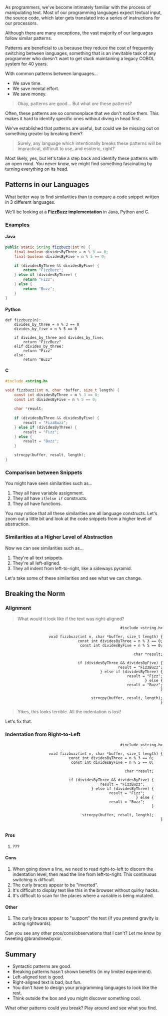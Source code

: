 As programmers, we've become intimately familiar with the process of manipulating text. Most of our programming languages expect textual input, the source code, which later gets translated into a series of instructions for our processors.

Although there are many exceptions, the vast majority of our languages follow similar patterns.

Patterns are beneficial to us because they reduce the cost of frequently switching between languages, something that is an inevitable task of any programmer who doesn't want to get stuck maintaining a legacy COBOL system for 40 years.

With common patterns between languages...

* We save time.
* We save mental effort.
* We save money.

> Okay, patterns are good... But what _are_ these patterns?

Often, these patterns are so commonplace that we don't notice them. This makes it hard to identify specific ones without diving in head first.

We've established that patterns are useful, but could we be missing out on something greater by breaking them?

> Surely, any language which intentionally breaks these patterns will be impractical, difficult to use, and esoteric, right?

Most likely, yes, but let's take a step back and identify these patterns with an open mind. You never know, we might find something fascinating by turning everything on its head.

## Patterns in our Languages

What better way to find similarities than to compare a code snippet written in 3 different languages.

We'll be looking at a **FizzBuzz implementation** in Java, Python and C.

### Examples

#### Java

```java
public static String fizzbuzz(int n) {
    final boolean dividesByThree = n % 3 == 0;
    final boolean dividesByFive = n % 5 == 0;

    if (dividesByThree && dividesByFive) {
        return "FizzBuzz";
    } else if (dividesByThree) {
        return "Fizz";
    } else {
        return "Buzz";
    }
}
```

#### Python

```python3
def fizzbuzz(n):
    divides_by_three = n % 3 == 0
    divides_by_five = n % 5 == 0
    
    if divides_by_three and divides_by_five:
        return "FizzBuzz"
    elif divides_by_three:
        return "Fizz"
    else:
        return "Buzz"
```

#### C

```c
#include <string.h>

void fizzbuzz(int n, char *buffer, size_t length) {
    const int dividesByThree = n % 3 == 0;
    const int dividesByFive = n % 5 == 0;
        
    char *result;
                
    if (dividesByThree && dividesByFive) {
        result = "FizzBuzz";
    } else if (dividesByThree) {
        result = "Fizz";
    } else {
        result = "Buzz";
    }

    strncpy(buffer, result, length);
}
```

### Comparison between Snippets

You might have seen similarities such as...

1. They all have variable assignment.
2. They all have `if`/`else if` constructs.
3. They all have functions.

You may notice that all these similarities are all language constructs. Let's zoom out a little bit and look at the code snippets from a higher level of abstraction.

### Similarities at a Higher Level of Abstraction

Now we can see similarities such as...

1. They're all text snippets.
2. They're all left-aligned.
3. They all indent from left-to-right, like a sideways pyramid.

Let's take some of these similarities and see what we can change.

## Breaking the Norm

### Alignment

> What would it look like if the text was right-aligned?

<pre class="language-c" style="text-align: right;">
<code class="language-c">#include &lt;string.h&gt;

void fizzbuzz(int n, char *buffer, size_t length) {
    const int dividesByThree = n % 3 == 0;
    const int dividesByFive = n % 5 == 0;
        
    char *result;
                
    if (dividesByThree && dividesByFive) {
        result = "FizzBuzz";
    } else if (dividesByThree) {
        result = "Fizz";
    } else {
        result = "Buzz";
    }

    strncpy(buffer, result, length);
}</code>
</pre>

> Yikes, this looks terrible. All the indentation is lost!

Let's fix that.

### Indentation from Right-to-Left

<pre class="language-c" style="text-align: right !important;">
<code class="language-c">#include &lt;string.h&gt;

void fizzbuzz(int n, char *buffer, size_t length) {
const int dividesByThree = n % 3 == 0;   &nbsp;
const int dividesByFive = n % 5 == 0;   &nbsp;

char *result;   &nbsp;
                
if (dividesByThree && dividesByFive) {   &nbsp;
result = "FizzBuzz";       &nbsp;
} else if (dividesByThree) {   &nbsp;
result = "Fizz";       &nbsp;
} else {   &nbsp;
result = "Buzz";       &nbsp;
}   &nbsp;

strncpy(buffer, result, length);   &nbsp;
}
</code>
</pre>

#### Pros

1. ???

#### Cons

1. When going down a line, we need to read right-to-left to discern the indentation level, then read the line from left-to-right. This continuous switching is difficult.
2. The curly braces appear to be "inverted". 
3. It's difficult to display text like this in the browser without quirky hacks.
4. It's difficult to scan for the places where a variable is being mutated.

#### Other

1. The curly braces appear to "support" the text (if you pretend gravity is acting rightwards).

Can you see any other pros/cons/observations that I can't? Let me know by tweeting @brandnewbyxor.

## Summary

* Syntactic patterns are good.
* Breaking patterns hasn't shown benefits (in my limited experiment).
* Left-aligned text is good.
* Right-aligned text is bad, but fun.
* You don't have to design your programming languages to look like the rest.
* Think outside the box and you might discover something cool.

What other patterns could you break? Play around and see what you find.
